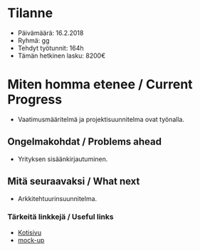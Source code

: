 # Tilanne

* Päivämäärä: 16.2.2018
* Ryhmä: gg
* Tehdyt työtunnit: 164h
* Tämän hetkinen lasku: 8200€ 


# Miten homma etenee / Current Progress

* Vaatimusmääritelmä ja projektisuunnitelma ovat työnalla.

## Ongelmakohdat / Problems ahead 

* Yrityksen sisäänkirjautuminen.

## Mitä seuraavaksi / What next

* Arkkitehtuurinsuunnitelma.

### Tärkeitä linkkejä / Useful links 

* [Kotisivu](http://prjteam-g.pages.labranet.jamk.fi/gg/)
* [mock-up](https://www.fluidui.com/editor/live/preview/cF84VDhBa2VIWnJWOTViZ21SZndRaXhJUWNnTTFLeWhFeg==)

